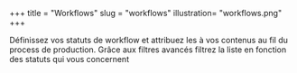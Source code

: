 +++
title       = "Workflows"
slug        = "workflows"
illustration= "workflows.png"
+++

Définissez vos statuts de workflow et attribuez les à vos contenus au fil du process de production. Grâce aux filtres avancés filtrez la liste en fonction des statuts qui vous concernent